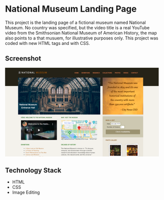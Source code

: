 # National Museum Landing Page

This project is the landing page of a fictional museum named National Museum. No country was specified, but the video title is a real YouTube video from the Smithsonian National Museum of American History, the map also points to a that musuem, for illustrative purposes only. This project was coded with new HTML tags and with CSS.

## Screenshot 

![Screenshot](Screenshot.png)

## Technology Stack

+ HTML
+ CSS
+ Image Editing